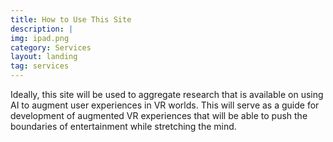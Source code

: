 ```yaml
---
title: How to Use This Site
description: |
img: ipad.png
category: Services
layout: landing
tag: services
---
```

Ideally, this site will be used to aggregate research that is available on using AI to augment user experiences in VR worlds.
This will serve as a guide for development of augmented VR experiences that will be able to push the boundaries of entertainment while stretching the mind.